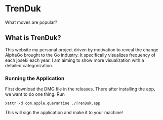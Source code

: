 # TrenDuk

What moves are popular? 

## What is TrenDuk?

This website my personal project driven by motivation to reveal the change AlphaGo brought to the Go industry. It specifically visualizes frequency of each joseki
each year. I am aiming to show more visualization with a detailed categorization.

### Running the Application

First download the DMG file in the releases. There after installing the app, we want to do one thing. Run

`xattr -d com.apple.quarantine ./TrenDuk.app`

This will sign the application and make it to your machine!
